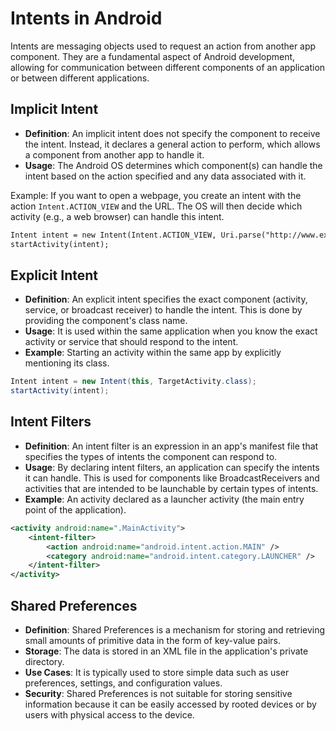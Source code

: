 # Intents in Android

Intents are messaging objects used to request an action from another app component. They are a fundamental aspect of Android development, allowing for communication between different components of an application or between different applications.

## Implicit Intent

- **Definition**: An implicit intent does not specify the component to receive the intent. Instead, it declares a general action to perform, which allows a component from another app to handle it.
- **Usage**: The Android OS determines which component(s) can handle the intent based on the action specified and any data associated with it.

Example: If you want to open a webpage, you create an intent with the action `Intent.ACTION_VIEW` and the URL. The OS will then decide which activity (e.g., a web browser) can handle this intent.

```xml
Intent intent = new Intent(Intent.ACTION_VIEW, Uri.parse("http://www.example.com"));
startActivity(intent);
```

## Explicit Intent

- **Definition**: An explicit intent specifies the exact component (activity, service, or broadcast receiver) to handle the intent. This is done by providing the component's class name.
- **Usage**: It is used within the same application when you know the exact activity or service that should respond to the intent.
- **Example**: Starting an activity within the same app by explicitly mentioning its class.

```java
Intent intent = new Intent(this, TargetActivity.class);
startActivity(intent);
```


## Intent Filters

- **Definition**: An intent filter is an expression in an app's manifest file that specifies the types of intents the component can respond to.
- **Usage**: By declaring intent filters, an application can specify the intents it can handle. This is used for components like BroadcastReceivers and activities that are intended to be launchable by certain types of intents.
- **Example**: An activity declared as a launcher activity (the main entry point of the application).

```xml
<activity android:name=".MainActivity">
    <intent-filter>
        <action android:name="android.intent.action.MAIN" />
        <category android:name="android.intent.category.LAUNCHER" />
    </intent-filter>
</activity>
```


## Shared Preferences

- **Definition**: Shared Preferences is a mechanism for storing and retrieving small amounts of primitive data in the form of key-value pairs.
- **Storage**: The data is stored in an XML file in the application's private directory.
- **Use Cases**: It is typically used to store simple data such as user preferences, settings, and configuration values.
- **Security**: Shared Preferences is not suitable for storing sensitive information because it can be easily accessed by rooted devices or by users with physical access to the device.

